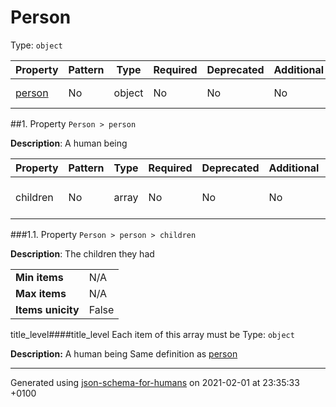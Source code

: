 # Person
Type: `object`

| Property | Pattern | Type | Required | Deprecated | Additional | Description |
| -------- | ------- | ---- | -------- | ---------- | ---------- | ----------- |
| [person](#person)|No|object|No|No| No|A human being|

##<a name="person"></a>1.  Property `Person > person`

**Description**:  A human being

| Property | Pattern | Type | Required | Deprecated | Additional | Description |
| -------- | ------- | ---- | -------- | ---------- | ---------- | ----------- |
|children|No|array|No|No| No|The children they had|

###<a name="person_children"></a>1.1.  Property `Person > person > children`

**Description**:  The children they had

<table>
 	<tr>
    <td><b>Min items</b></td>
    <td>N/A</td>
 	</tr>
	<tr>
    <td><b>Max items</b></td>
    <td>N/A</td>
	</tr>
	<tr>
    <td><b>Items unicity</b></td>
    <td>False</td>
 	</tr>
</table>

title_level####title_level Each item of this array must be
Type: `object`

**Description:** A human being
        Same definition as [person](#person)

----------------------------------------------------------------------------------------------------------------------------
Generated using [json-schema-for-humans](https://github.com/coveooss/json-schema-for-humans) on 2021-02-01 at 23:35:33 +0100